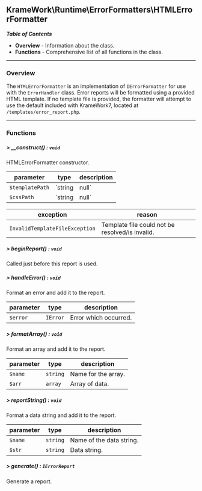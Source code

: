 ## KrameWork\Runtime\ErrorFormatters\HTMLErrorFormatter

***Table of Contents***
* **Overview** - Information about the class.
* **Functions** - Comprehensive list of all functions in the class.

___
### Overview
The `HTMLErrorFormatter` is an implementation of `IErrorFormatter` for use with the `ErrorHandler` class. Error reports will be formatted using a provided HTML template. If no template file is provided, the formatter will attempt to use the default included with KrameWork7, located at `/templates/error_report.php`.
___
### Functions
##### > __construct() : `void`
HTMLErrorFormatter constructor.

parameter | type | description
--- | --- | ---
`$templatePath` | `string|null` | Path to a HTML template to use.
`$cssPath` | `string|null` | Path to a CSS file to prepend.

exception | reason
--- | ---
`InvalidTemplateFileException` | Template file could not be resolved/is invalid.

##### > beginReport() : `void`
Called just before this report is used.

##### > handleError() : `void`
Format an error and add it to the report.

parameter | type | description
--- | --- | ---
`$error` | `IError` | Error which occurred.

##### > formatArray() : `void`
Format an array and add it to the report.

parameter | type | description
--- | --- | ---
`$name` | `string` | Name for the array.
`$arr` | `array` | Array of data.

##### > reportString() : `void`
Format a data string and add it to the report.

parameter | type | description
--- | --- | ---
`$name` | `string` | Name of the data string.
`$str` | `string` | Data string.

##### > generate() : `IErrorReport`
Generate a report.

